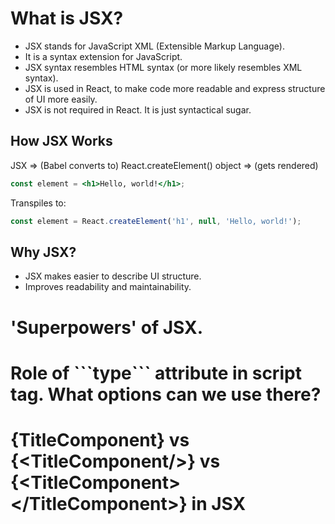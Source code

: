<h1>What is JSX?</h1>

- JSX stands for JavaScript XML (Extensible Markup Language).
- It is a syntax extension for JavaScript.
- JSX syntax resembles HTML syntax (or more likely resembles XML syntax).
- JSX is used in React, to make code more readable and express structure of UI more easily.
- JSX is not required in React. It is just syntactical sugar.

<h2>How JSX Works</h2>

JSX => (Babel converts to) React.createElement() object => (gets rendered)

```jsx
const element = <h1>Hello, world!</h1>;
```
Transpiles to:

```javascript
const element = React.createElement('h1', null, 'Hello, world!');
```

<h2>Why JSX?</h2>

- JSX makes easier to describe UI structure.
- Improves readability and maintainability.



<h1>'Superpowers' of JSX.</h1>





<h1>Role of ```type``` attribute in script tag. What options can we use there?</h1>





<h1>&lbrace;TitleComponent&rbrace; vs &lbrace;&lt;TitleComponent/&gt;&rbrace; vs &lbrace;&lt;TitleComponent&gt;&lt;/TitleComponent&gt;&rbrace; in JSX</h1>
